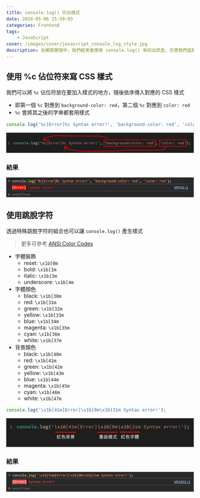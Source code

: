 ```yaml
---
title: console.log() 印出樣式
date: 2024-05-06 15:59:03
categories: Frontend
tags:
    - JavaScript
cover: /images/cover/javascript_console_log_style.jpg
description: 在網頁開發中，我們經常會使用 console.log() 來印出訊息，方便我們追蹤程式碼的執行狀況。然而，你知道嗎？console.log() 不僅可以印出一般文字，還可以印出帶有樣式的字串！透過在 console.log() 中加入樣式資訊，可以讓印出的訊息更加醒目易讀，提高除錯效率。例如，你可以將錯誤訊息標記為紅色，或是將重要訊息加粗顯示。
---
```


## 使用 %c 佔位符來寫 CSS 樣式

我們可以將 `%c` 佔位符放在要加入樣式的地方，隨後依序傳入對應的 CSS 樣式
- 即第一個 `%c` 對應到 `background-color: red`，第二個 `%c` 對應到 `color: red`
- `%c` 會將其之後的字串都套用樣式

```JavaScript
console.log('%c[Error]%c Syntax error!', 'background-color: red', 'color: red');
```

![style_placeholder](/images/posts/console-log-style/style_placeholder.jpg)

### 結果

![style_placeholder_result](/images/posts/console-log-style/style_placeholder_result.jpg)

## 使用跳脫字符

透過特殊跳脫字符的組合也可以讓 `console.log()` 產生樣式

> 更多可參考 [ANSI Color Codes](https://talyian.github.io/ansicolors/)

- 字體裝飾
    - reset: `\x1b[0m`
    - bold: `\x1b[1m`
    - italic: `\x1b[3m`
    - underscore: `\x1b[4m`
- 字體顏色
    - black: `\x1b[30m`
    - red: `\x1b[31m`
    - green: `\x1b[32m`
    - yellow: `\x1b[33m`
    - blue: `\x1b[34m`
    - magenta: `\x1b[35m`
    - cyan: `\x1b[36m`
    - white: `\x1b[37m`
- 背景顏色
    - black: `\x1b[40m`
    - red: `\x1b[41m`
    - green: `\x1b[42m`
    - yellow: `\x1b[43m`
    - blue: `\x1b[44m`
    - magenta: `\x1b[45m`
    - cyan: `\x1b[46m`
    - white: `\x1b[47m`

```JavaScript
console.log('\x1b[41m[Error]\x1b[0m\x1b[31m Syntax error!');
```


![style_escape](/images/posts/console-log-style/style_escape.jpg)

### 結果

![style_escape_result](/images/posts/console-log-style/style_escape_result.jpg)